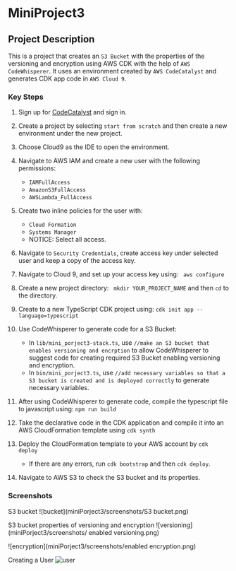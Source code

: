 # MiniProject3

## Project Description

This is a project that creates an `S3 Bucket` with the properties of the versioning and encryption using AWS CDK with the help of `AWS CodeWhisperer`. It uses an environment created by `AWS CodeCatalyst` and generates CDK app code in `AWS Cloud 9`.

### Key Steps

1. Sign up for [CodeCatalyst](https://codecatalyst.aws/explore) and sign in.

2. Create a project by selecting `start from scratch` and then create a new environment under the new project. 

3. Choose Cloud9 as the IDE to open the environment.

4. Navigate to AWS IAM and create a new user with the following permissions:
    - `IAMFullAccess`
    - `AmazonS3FullAccess` 
    - `AWSLambda_FullAccess`

5. Create two inline policies for the user with: 
    - `Cloud Formation`
    - `Systems Manager`
    - NOTICE: Select all access.

6. Navigate to `Security Credentials`, create access key under selected user and keep a copy of the access key.

7. Navigate to Cloud 9, and set up your access key using:
``` aws configure```

8. Create a new project directory:
``` mkdir YOUR_PROJECT_NAME```
and then `cd` to the directory.

9. Create to a new TypeScript CDK project using:
```cdk init app --language=typescript ```

10. Use CodeWhisperer to generate code for a S3 Bucket:
    - In `lib/mini_porject3-stack.ts`, use `//make an S3 bucket that enables versioning and encrption` to allow CodeWhisperer to suggest code for creating required S3 Bucket enabling versioning and encryption.
    - In `bin/mini_porject3.ts`, use `//add necessary variables so that a S3 bucket is created and is deployed correctly` to generate necessary variables.

11. After using CodeWhisperer to generate code, compile the typescript file to javascript using:
```npm run build```

12. Take the declarative code in the CDK application and compile it into an AWS CloudFormation template using
```cdk synth```

13. Deploy the CloudFormation template to your AWS account by
```cdk deploy```
    - If there are any errors, run `cdk bootstrap` and then `cdk deploy`.

14. Navigate to AWS S3 to check the S3 bucket and its properties.

### Screenshots
S3 bucket
![bucket](miniPorject3/screenshots/S3 bucket.png)

S3 bucket properties of versioning and encryption
![versioning](miniPorject3/screenshots/ enabled versioning.png)

![encryption](miniPorject3/screenshots/enabled encryption.png)

Creating a User
![user](miniPorject3/screenshots/user.png)

